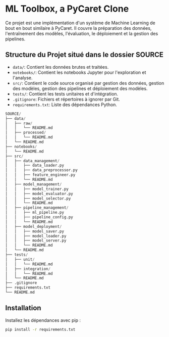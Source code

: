 # ML Toolbox, a PyCaret Clone

Ce projet est une implémentation d'un système de Machine Learning de bout en bout similaire à PyCaret. Il couvre la préparation des données, l'entraînement des modèles, l'évaluation, le déploiement et la gestion des pipelines.

## Structure du Projet situé dans le dossier SOURCE

- `data/`: Contient les données brutes et traitées.
- `notebooks/`: Contient les notebooks Jupyter pour l'exploration et l'analyse.
- `src/`: Contient le code source organisé par gestion des données, gestion des modèles, gestion des pipelines et déploiement des modèles.
- `tests/`: Contient les tests unitaires et d'intégration.
- `.gitignore`: Fichiers et répertoires à ignorer par Git.
- `requirements.txt`: Liste des dépendances Python.

```python
SOURCE/
├── data/
│   ├── raw/
│   │   └── README.md
│   ├── processed/
│   │   └── README.md
│   └── README.md
├── notebooks/
│   └── README.md
├── src/
│   ├── data_management/
│   │   ├── data_loader.py
│   │   ├── data_preprocessor.py
│   │   ├── feature_engineer.py
│   │   └── README.md
│   ├── model_management/
│   │   ├── model_trainer.py
│   │   ├── model_evaluator.py
│   │   ├── model_selector.py
│   │   └── README.md
│   ├── pipeline_management/
│   │   ├── ml_pipeline.py
│   │   ├── pipeline_config.py
│   │   └── README.md
│   ├── model_deployment/
│   │   ├── model_saver.py
│   │   ├── model_loader.py
│   │   ├── model_server.py
│   │   └── README.md
│   └── README.md
├── tests/
│   ├── unit/
│   │   └── README.md
│   ├── integration/
│   │   └── README.md
│   └── README.md
├── .gitignore
├── requirements.txt
└── README.md
```

## Installation

Installez les dépendances avec pip :

```bash
pip install -r requirements.txt